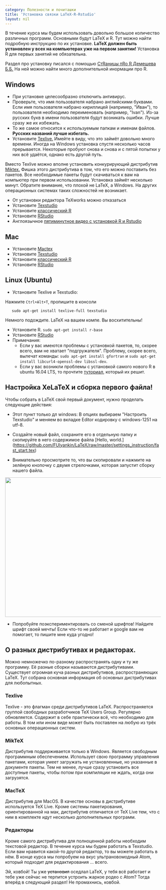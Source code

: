 ```yaml
---
category: Полезности и почиташки
title: 'Установка связки LaTeX-R-Rstudio'
layout: nil
---
```


В течение курса мы будем использовать довольно большое количество различных программ. Основными будут LaTeX и R. Тут можно найти подробную инструкцию по их установке. **LaTeX должен быть установлен у всех на компьютерах уже на первом занятии!** Установка R для первых занятий не обязательна.

Раздел про установку писался с помощью [СтRаницы пRо R Демешева Б.Б.](https://github.com/bdemeshev/em301/wiki/R) На ней можно найти много дополнительной инормации про R.

## Windows

* При установке целесообразно отключить антивирус.
* Проверьте, что имя пользователя набрано английскими буквами. Если имя пользователя набрано кириллицей (например, "Иван"), то пользователя необходимо переименовать (например, "Ivan"). Из-за русских букв в имени пользователя будут возникать ошибки. Лучше сразу же их избежать. 
* То же самое относится к используемым папкам и именам файлов. **Русских названий лучше избегать.**
* Установите [Texlive.](https://www.tug.org/texlive/acquire-netinstall.html) Имейте в виду, что это займёт довольно много времени. Иногда на Windows установка спустя несколько часов прерывается. Некоторые пробуют снова и снова и с пятой попытки у них всё удаётся, однако есть другой путь.

Вместо Texlive можно вполне установить конкурирующий дистрибутив [Miktex.](http://miktex.org/howto/install-miktex) Фишка этого дистрибутива в том, что его можно поставить без пакетов. Все необходимые пакеты будут скачиваться к вам на компьютер при первом использовании. Установка займёт несколько минут. Обратите внимание, что плохой не LaTeX, а Windows. На других операционных системах таких сложностей не возникает. 
    
* От установки редактора TeXworks можно отказаться
* Установите [Texstudio](https://www.texstudio.org/)
* Установите [классический R](http://cran.rstudio.com/bin/windows/base/) 
* Установите [RStudio](http://www.rstudio.com/products/rstudio/download/)
* Англоязычное [пятиминутное видео с установкой R и Rstudio](http://www.youtube.com/watch?v=eD07NznguA4)

## Mac

* Установите [Mactex](https://tug.org/mactex/)
* Установите [Texstudio](https://www.texstudio.org/) 
* Установите [классический R](http://cran.rstudio.com/bin/windows/base/) 
* Установите [RStudio](http://www.rstudio.com/products/rstudio/download/)

## Linux (Ubuntu)

* Установите Texlive и Texstudio:

Нажмите `Ctrl+Alt+T`, пропишите в консоли

       sudo apt-get install texlive-full texstudio
       
Немного подождите. LaTeX на вашем компе. Вы восхитительны!

* Установите R.  `sudo apt-get install r-base` 
* Установите [RStudio](http://www.rstudio.com/products/rstudio/download/)
* Примечания: 
  * Если у вас имеются проблемы с установкой пакетов, то, скорее всего, вам не хватает "подгружателя". Проблему, скорее всего, вылечат команды: `sudo apt-get install gfortran` и  `sudo apt-get install libcurl4-openssl-dev libssl-dev`.
  * Если у вас возникли проблемы с установкой самого нового R в ubuntu 16.04 LTS, то прочтите [туториал](https://www.digitalocean.com/community/tutorials/how-to-install-r-on-ubuntu-16-04-2), который их решит.

## Настройка XeLaTeX и сборка первого файла!

Чтобы собрать в LaTeX свой первый документ, нужно проделать следующие действия:  

* Этот пункт только дл windows: В опциях выбираем "Настроить Texstudio" и меняем во вкладке Editor кодировку c windows-1251 на utf-8.

* Создайте новый файл, сохраните его в отдельную папку и скопируйте в него содержимое файла [Hello, world.]
(https://github.com/FUlyankin/LaTeX/raw/master/settings_instruction/fast_start.tex)

* Внимательно просмотрите то, что вы скопировали и нажмите на зелёную кнопочку с двумя стрелочками, которая запустит сборку нашего файла. 

<img align="center" src="https://raw.githubusercontent.com/FUlyankin/LaTeX/master/settings_instruction/options_1.jpg" height="450" width="750"> 


* Попробуйте поэкспериментировать со сменой шрифтов! Найдите шрифт своей мечты! Если что-то не работает и google вам не помогает, то пишите мне куда угодно!


## О разных дистрибутивах и редакторах.

Можно немножечко по-разному распространять одну и ту же программу. Её разные сборки называются дистрибутивами. Существует огромная куча разных дистрибутивов, распространяющих LaTeX. Тут собрана основная информация об основных дистрибутивах для любопытных. 

### Texlive

Texlive - это флагман среди дистрибутивов LaTeX. Распространяется группой свободных разработчиков TeX Users Group. Регулярно обновляется. Содержит в себе практически всё, что необходимо для работы. В том или ином виде может быть поставлен на любую из трёх основных операционных систем.

### MikTeX

Дистрибутив поддерживается только в Windows. Является свободным программным обеспечением. Использует свою программу управления пакетами, которая умеет загружать не установленные, но указанные в документе пакеты. Тем не менее, лучше сразу установить все доступные пакеты, чтобы потом при компиляции не ждать, когда они загрузятся. 

### MacTeX

Дистрибутив для MacOS. В качестве основы в дистрибутиве используется TeX Live. Кроме системы пакетирования, ориентированной на мак, дистрибутив отличается от TeX Live тем, что с ним в комплекте идут несколько дополнительных программ. 

### Редакторы

Кроме самого дистрибутива для полноценной работы необходим текстовой редактор. В течение курса мы будем работать в Texstudio. Если вам нравится какой-то другой редактор, то вы можете работать в нём. В конце курса мы попробуем на вкус ультрановомодный Atom, который подходит для редактирования ... всего.

Эй, ковбой! Ты уже ~~установил~~ оседлал LaTeX, у тебя всё работает и тебе уже сейчас не терпится устроить жаркое родео с Atom? Тогда вперёд в следующий раздел! Не промахнись, ковбой. 
